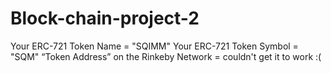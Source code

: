 # Block-chain-project-2

Your ERC-721 Token Name = "SQIMM"
Your ERC-721 Token Symbol = "SQM"
“Token Address” on the Rinkeby Network = couldn't get it to work :(
